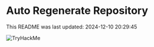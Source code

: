 # Auto Regenerate Repository

This README was last updated: 2024-12-10 20:29:45

 ![TryHackMe](https://tryhackme.com/badge/533634)